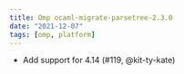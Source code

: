 ```yaml
---
title: Omp ocaml-migrate-parsetree-2.3.0
date: "2021-12-07"
tags: [omp, platform]
---
```


- Add support for 4.14 (#119, @kit-ty-kate)

